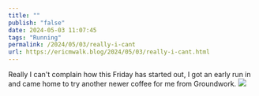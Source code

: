 ```yaml
---
title: ""
publish: "false"
date: 2024-05-03 11:07:45
tags: "Running"
permalink: /2024/05/03/really-i-cant
url: https://ericmwalk.blog/2024/05/03/really-i-cant.html
---
```


Really I can't complain how this Friday has started out, I got an early run in and came home to try another newer coffee for me from Groundwork.
![](https://ericmwalk.blog/uploads/2024/img-8811.jpeg)